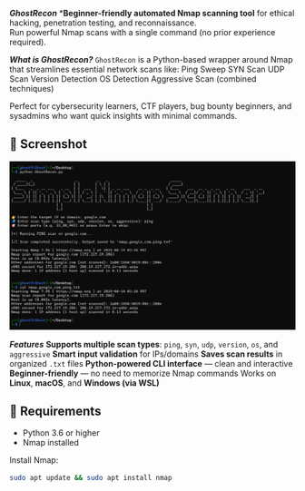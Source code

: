 ***GhostRecon***
***Beginner-friendly automated Nmap scanning tool** for ethical hacking, penetration testing, and reconnaissance.  
Run powerful Nmap scans with a single command (no prior experience required).

***What is GhostRecon?***
`GhostRecon` is a Python-based wrapper around Nmap that streamlines essential network scans like:
Ping Sweep
SYN Scan
UDP Scan
Version Detection
OS Detection
Aggressive Scan (combined techniques)

Perfect for cybersecurity learners, CTF players, bug bounty beginners, and sysadmins who want quick insights with minimal commands.
## 📸 Screenshot

![GhostRecon Preview](ghostrecon-preview.png)

 ***Features***
**Supports multiple scan types**: `ping`, `syn`, `udp`, `version`, `os`, and `aggressive`
**Smart input validation** for IPs/domains
**Saves scan results** in organized `.txt` files
**Python-powered CLI interface** — clean and interactive
**Beginner-friendly** — no need to memorize Nmap commands
Works on **Linux**, **macOS**, and **Windows (via WSL)**

## 🧰 Requirements
- Python 3.6 or higher
- Nmap installed

Install Nmap:
```bash
sudo apt update && sudo apt install nmap
